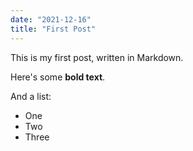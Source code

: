```yaml
---
date: "2021-12-16"
title: "First Post"
---
```


This is my first post, written in Markdown.

Here's some **bold text**.

And a list:

- One
- Two
- Three
